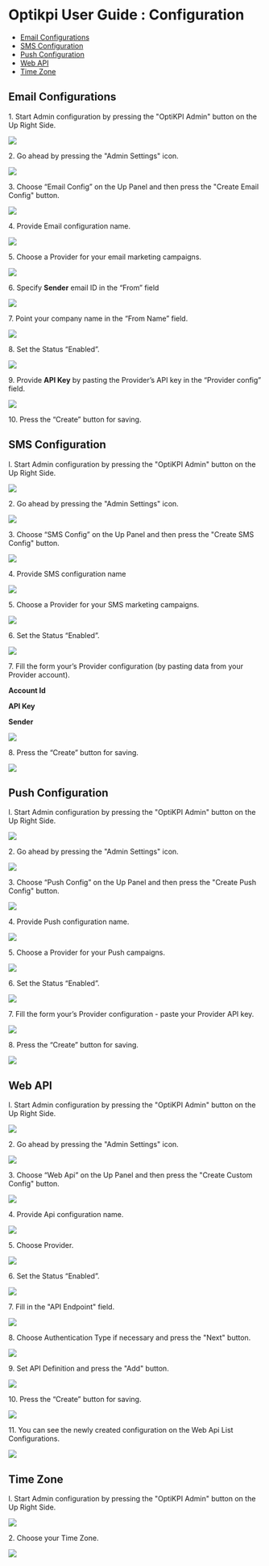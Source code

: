 # Optikpi User Guide : Configuration

* [Email Configurations](optikpi-user-guide-configuration.md#configuration-emailconfigurations)
* [SMS Configuration](optikpi-user-guide-configuration.md#configuration-smsconfiguration)
* [Push Configuration](optikpi-user-guide-configuration.md#configuration-pushconfiguration)
* [Web API](optikpi-user-guide-configuration.md#configuration-webapi)
* [Time Zone](optikpi-user-guide-configuration.md#configuration-timezone)

## Email Configurations <a href="#configuration-emailconfigurations" id="configuration-emailconfigurations"></a>

1\. Start Admin configuration by pressing the "OptiKPI Admin" button on the Up Right Side.

![](<.gitbook/assets/image (87) (2).png>)

2\. Go ahead by pressing the "Admin Settings" icon.

![](<.gitbook/assets/image (88) (3).png>)

3\. Choose “Email Config” on the Up Panel and then press the "Create Email Config" button.

![](.gitbook/assets/285442195.jpg)

4\. Provide Email configuration name.

![](.gitbook/assets/274726963.jpg)

5\. Choose a Provider for your email marketing campaigns.

![](.gitbook/assets/274726969.jpg)

6\. Specify **Sender** email ID in the “From” field

![](.gitbook/assets/274726975.jpg)

7\. Point your company name in the “From Name” field.

![](.gitbook/assets/274726981.jpg)

8\. Set the Status “Enabled”.

![](.gitbook/assets/274726987.jpg)

9\. Provide **API Key** by pasting the Provider’s API key in the “Provider config” field.

![](.gitbook/assets/274726993.jpg)

10\. Press the “Create” button for saving.

## SMS Configuration <a href="#configuration-smsconfiguration" id="configuration-smsconfiguration"></a>

l. Start Admin configuration by pressing the "OptiKPI Admin" button on the Up Right Side.

![](<.gitbook/assets/image (87) (4).png>)

2\. Go ahead by pressing the "Admin Settings" icon.

![](<.gitbook/assets/image (88).png>)

3\. Choose “SMS Config” on the Up Panel and then press the "Create SMS Config" button.

![](.gitbook/assets/275382328.jpg)

4\. Provide SMS configuration name

![](.gitbook/assets/275513368.jpg)

5\. Choose a Provider for your SMS marketing campaigns.

![](.gitbook/assets/275578902.jpg)

6\. Set the Status “Enabled”.

![](.gitbook/assets/275054621.jpg)

7\. Fill the form your’s Provider configuration (by pasting data from your Provider account).

**Account Id**

**API Key**

**Sender**

![](.gitbook/assets/274727062.jpg)

8\. Press the “Create” button for saving.

![](<.gitbook/assets/275546138 (1).jpg>)

## Push Configuration <a href="#configuration-pushconfiguration" id="configuration-pushconfiguration"></a>

l. Start Admin configuration by pressing the "OptiKPI Admin" button on the Up Right Side.

![](<.gitbook/assets/image (87).png>)

2\. Go ahead by pressing the "Admin Settings" icon.

![](<.gitbook/assets/image (88) (1).png>)

3\. Choose “Push Config” on the Up Panel and then press the "Create Push Config" button.

![](.gitbook/assets/274825278.jpg)

4\. Provide Push configuration name.

![](.gitbook/assets/274956357.jpg)

5\. Choose a Provider for your Push campaigns.

![](.gitbook/assets/274759757.jpg)

6\. Set the Status “Enabled”.

![](.gitbook/assets/274890848.jpg)

7\. Fill the form your’s Provider configuration - paste your Provider API key.

![](.gitbook/assets/274595889.jpg)

8\. Press the “Create” button for saving.

![](.gitbook/assets/275054631.jpg)

## Web API <a href="#configuration-webapi" id="configuration-webapi"></a>

l. Start Admin configuration by pressing the "OptiKPI Admin" button on the Up Right Side.

![](<.gitbook/assets/image (87) (3).png>)

2\. Go ahead by pressing the "Admin Settings" icon.

![](<.gitbook/assets/image (88) (2).png>)

3\. Choose “Web Api” on the Up Panel and then press the "Create Custom Config" button.

![](<.gitbook/assets/image (75).png>)

4\. Provide Api configuration name.

![](<.gitbook/assets/image (86).png>)

5\. Choose Provider.

![](<.gitbook/assets/image (97).png>)

6\. Set the Status “Enabled”.

![](<.gitbook/assets/image (79).png>)

7\. Fill in the "API Endpoint" field.

![](<.gitbook/assets/image (93).png>)

8\. Choose Authentication Type if necessary and press the "Next" button.

![](<.gitbook/assets/image (82).png>)

9\. Set API Definition and press the "Add" button.

![](<.gitbook/assets/image (89).png>)

10\. Press the “Create” button for saving.

![](<.gitbook/assets/image (96).png>)

11\. You can see the newly created configuration on the Web Api List Configurations.

![](<.gitbook/assets/image (100).png>)



## Time Zone <a href="#configuration-timezone" id="configuration-timezone"></a>

l. Start Admin configuration by pressing the "OptiKPI Admin" button on the Up Right Side.

![](<.gitbook/assets/274792480 (1).jpg>)

2\. Choose your Time Zone.

![](<.gitbook/assets/275054637 (1).jpg>)

